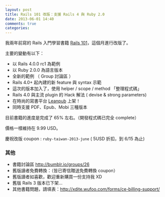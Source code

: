 ```yaml
---
layout: post
title: Rails 101 改版：支援 Rails 4 與 Ruby 2.0
date: 2013-06-01 14:40
comments: true
categories: 
---
```


我兩年前寫的 Rails 入門學習書籍 [Rails 101](https://leanpub.com/rails-101)，這個月進行改版了。

主要的變動有以下：

* 以 Rails 4.0.0 rc1 為範例
* 以 Ruby 2.0.0 為語言版本
* 全新的範例 （ Group 討論區 ）
* Rails 4.0+ 起內建的新 feature 與 syntax 示範
* 這次的版本加入了，使用 helper / scope / method 「整理程式碼」
* Rails 4.0 與主流 plugin 的 Hack 解法 ( devise & strong parameters)
* 在時尚的寫書平台 [Leanpub](https://leanpub.com/rails-101) 上架！
* 同時支援 PDF、Epub、Mobi 三種版本

目前書籍的進度是完成了 65% 左右。（開發程式碼已完全 complete）

價格一樣維持在 9.99 USD。

慶祝改版 coupon : `ruby-taiwan-2013-june`  ( 5USD 折扣，到 6/15 為止)


### 其他

* 書籍討論區 <http://bumblr.io/groups/26>
* 舊版讀者免費轉換：（皆已寄信贈送免費轉換 coupon）
* 舊版讀者如喜歡，歡迎重新購買一份支持我 XD
* 舊版 Rails 3 版本已下架…
* 其他書籍問題，請填表：<http://xdite.wufoo.com/forms/ce-billing-support/>
